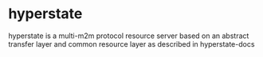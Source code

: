 # hyperstate
hyperstate is a multi-m2m protocol resource server based on an abstract transfer layer and common resource layer as described in hyperstate-docs
